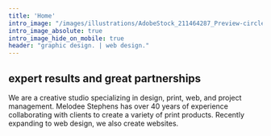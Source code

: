 ```yaml
---
title: 'Home'
intro_image: "/images/illustrations/AdobeStock_211464287_Preview-circle-logo.png"
intro_image_absolute: true
intro_image_hide_on_mobile: true
header: "graphic design. | web design."
---
```


## expert results and great partnerships

We are a creative studio specializing in design, print, web, and project management. Melodee Stephens has over 40 years of experience collaborating with clients to create a variety of print products. Recently expanding to web design, we also create&nbsp;websites.